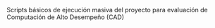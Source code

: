 Scripts básicos de ejecución masiva del proyecto para evaluación de Computación de Alto Desempeño (CAD)

